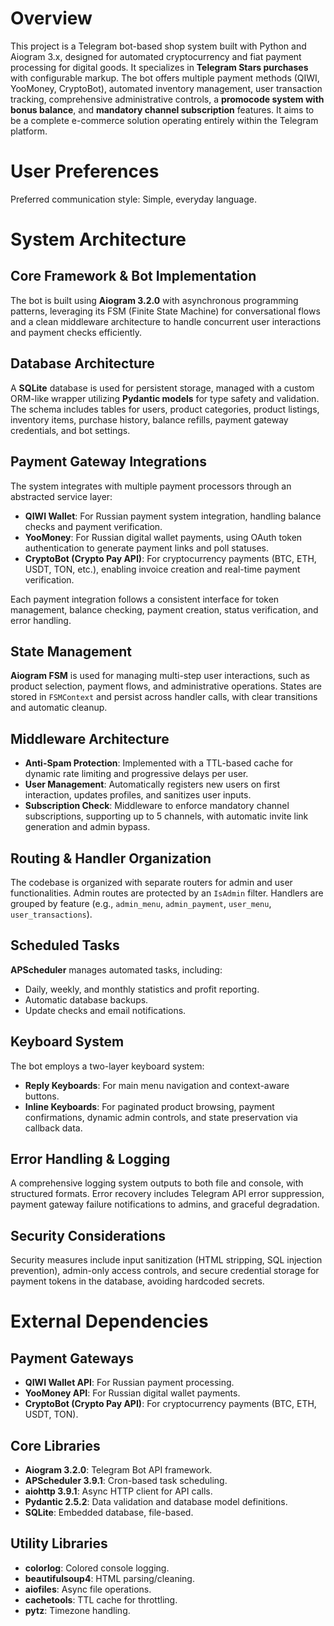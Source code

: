 # Overview

This project is a Telegram bot-based shop system built with Python and Aiogram 3.x, designed for automated cryptocurrency and fiat payment processing for digital goods. It specializes in **Telegram Stars purchases** with configurable markup. The bot offers multiple payment methods (QIWI, YooMoney, CryptoBot), automated inventory management, user transaction tracking, comprehensive administrative controls, a **promocode system with bonus balance**, and **mandatory channel subscription** features. It aims to be a complete e-commerce solution operating entirely within the Telegram platform.

# User Preferences

Preferred communication style: Simple, everyday language.

# System Architecture

## Core Framework & Bot Implementation

The bot is built using **Aiogram 3.2.0** with asynchronous programming patterns, leveraging its FSM (Finite State Machine) for conversational flows and a clean middleware architecture to handle concurrent user interactions and payment checks efficiently.

## Database Architecture

A **SQLite** database is used for persistent storage, managed with a custom ORM-like wrapper utilizing **Pydantic models** for type safety and validation. The schema includes tables for users, product categories, product listings, inventory items, purchase history, balance refills, payment gateway credentials, and bot settings.

## Payment Gateway Integrations

The system integrates with multiple payment processors through an abstracted service layer:
-   **QIWI Wallet**: For Russian payment system integration, handling balance checks and payment verification.
-   **YooMoney**: For Russian digital wallet payments, using OAuth token authentication to generate payment links and poll statuses.
-   **CryptoBot (Crypto Pay API)**: For cryptocurrency payments (BTC, ETH, USDT, TON, etc.), enabling invoice creation and real-time payment verification.

Each payment integration follows a consistent interface for token management, balance checking, payment creation, status verification, and error handling.

## State Management

**Aiogram FSM** is used for managing multi-step user interactions, such as product selection, payment flows, and administrative operations. States are stored in `FSMContext` and persist across handler calls, with clear transitions and automatic cleanup.

## Middleware Architecture

-   **Anti-Spam Protection**: Implemented with a TTL-based cache for dynamic rate limiting and progressive delays per user.
-   **User Management**: Automatically registers new users on first interaction, updates profiles, and sanitizes user inputs.
-   **Subscription Check**: Middleware to enforce mandatory channel subscriptions, supporting up to 5 channels, with automatic invite link generation and admin bypass.

## Routing & Handler Organization

The codebase is organized with separate routers for admin and user functionalities. Admin routes are protected by an `IsAdmin` filter. Handlers are grouped by feature (e.g., `admin_menu`, `admin_payment`, `user_menu`, `user_transactions`).

## Scheduled Tasks

**APScheduler** manages automated tasks, including:
-   Daily, weekly, and monthly statistics and profit reporting.
-   Automatic database backups.
-   Update checks and email notifications.

## Keyboard System

The bot employs a two-layer keyboard system:
-   **Reply Keyboards**: For main menu navigation and context-aware buttons.
-   **Inline Keyboards**: For paginated product browsing, payment confirmations, dynamic admin controls, and state preservation via callback data.

## Error Handling & Logging

A comprehensive logging system outputs to both file and console, with structured formats. Error recovery includes Telegram API error suppression, payment gateway failure notifications to admins, and graceful degradation.

## Security Considerations

Security measures include input sanitization (HTML stripping, SQL injection prevention), admin-only access controls, and secure credential storage for payment tokens in the database, avoiding hardcoded secrets.

# External Dependencies

## Payment Gateways

-   **QIWI Wallet API**: For Russian payment processing.
-   **YooMoney API**: For Russian digital wallet payments.
-   **CryptoBot (Crypto Pay API)**: For cryptocurrency payments (BTC, ETH, USDT, TON).

## Core Libraries

-   **Aiogram 3.2.0**: Telegram Bot API framework.
-   **APScheduler 3.9.1**: Cron-based task scheduling.
-   **aiohttp 3.9.1**: Async HTTP client for API calls.
-   **Pydantic 2.5.2**: Data validation and database model definitions.
-   **SQLite**: Embedded database, file-based.

## Utility Libraries

-   **colorlog**: Colored console logging.
-   **beautifulsoup4**: HTML parsing/cleaning.
-   **aiofiles**: Async file operations.
-   **cachetools**: TTL cache for throttling.
-   **pytz**: Timezone handling.
